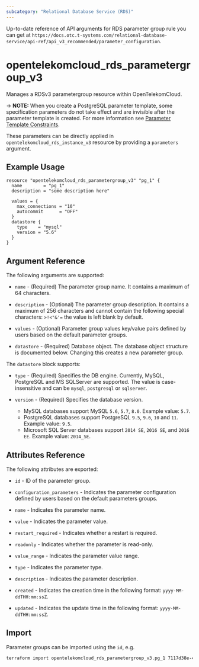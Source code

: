 ```yaml
---
subcategory: "Relational Database Service (RDS)"
---
```


Up-to-date reference of API arguments for RDS parameter group rule you can get at
`https://docs.otc.t-systems.com/relational-database-service/api-ref/api_v3_recommended/parameter_configuration`.

# opentelekomcloud_rds_parametergroup_v3

Manages a RDSv3 parametergroup resource within OpenTelekomCloud.

-> **NOTE:** When you create a PostgreSQL parameter template, some specification parameters do not take effect and are
invisible after the parameter template is created. For more information see [Parameter Template Constraints](https://docs.otc.t-systems.com/relational-database-service/api-ref/api_v3_recommended/parameter_configuration/creating_a_parameter_template.html#constraints).

These parameters can be directly applied in `opentelekomcloud_rds_instance_v3` resource by providing a `parameters` argument.

## Example Usage

```hcl
resource "opentelekomcloud_rds_parametergroup_v3" "pg_1" {
  name        = "pg_1"
  description = "some description here"

  values = {
    max_connections = "10"
    autocommit      = "OFF"
  }
  datastore {
    type    = "mysql"
    version = "5.6"
  }
}
```

## Argument Reference

The following arguments are supported:

* `name` - (Required) The parameter group name. It contains a maximum of 64 characters.

* `description` - (Optional) The parameter group description. It contains a maximum of 256 characters
  and cannot contain the following special characters: `>!<"&'=` the value is left blank by default.

* `values` - (Optional) Parameter group values key/value pairs defined by users based on the default parameter groups.

* `datastore` - (Required) Database object. The database object structure is documented below. Changing this creates a new parameter group.

The `datastore` block supports:

* `type` - (Required) Specifies the DB engine. Currently, MySQL, PostgreSQL and MS SQLServer are supported.
  The value is case-insensitive and can be `mysql`, `postgresql` or `sqlserver`.

* `version` - (Required) Specifies the database version.
  * MySQL databases support MySQL `5.6`, `5.7`, `8.0`. Example value: `5.7`.
  * PostgreSQL databases support PostgreSQL `9.5`, `9.6`, `10` and `11`. Example value: `9.5`.
  * Microsoft SQL Server databases support `2014 SE`, `2016 SE`, and `2016 EE`. Example value: `2014_SE`.


## Attributes Reference

The following attributes are exported:

* `id` -  ID of the parameter group.

* `configuration_parameters` - Indicates the parameter configuration defined by users based on the default parameters groups.

* `name` - Indicates the parameter name.

* `value` - Indicates the parameter value.

* `restart_required` - Indicates whether a restart is required.

* `readonly` - Indicates whether the parameter is read-only.

* `value_range` - Indicates the parameter value range.

* `type` - Indicates the parameter type.

* `description` - Indicates the parameter description.

* `created` - Indicates the creation time in the following format: `yyyy-MM-ddTHH:mm:ssZ`.

* `updated` - Indicates the update time in the following format: `yyyy-MM-ddTHH:mm:ssZ`.

## Import

Parameter groups can be imported using the `id`, e.g.

```sh
terraform import opentelekomcloud_rds_parametergroup_v3.pg_1 7117d38e-4c8f-4624-a505-bd96b97d024c
```

